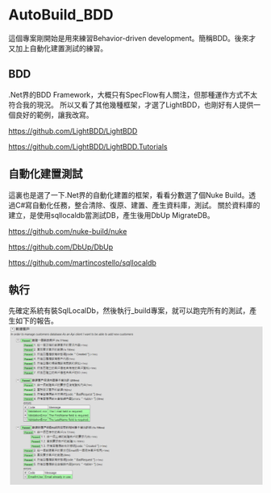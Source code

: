 # AutoBuild_BDD
這個專案剛開始是用來練習Behavior-driven development。簡稱BDD。後來才又加上自動化建置測試的練習。

## BDD ##
.Net界的BDD Framework，大概只有SpecFlow有人關注，但那種運作方式不太符合我的現況。
所以又看了其他幾種框架，才選了LightBDD，也剛好有人提供一個良好的範例，讓我改寫。

https://github.com/LightBDD/LightBDD

https://github.com/LightBDD/LightBDD.Tutorials

## 自動化建置測試 ##
這裏也是選了一下.Net界的自動化建置的框架，看看分數選了個Nuke Build。透過C#寫自動化任務，整合清除、復原、建置、產生資料庫，測試。
關於資料庫的建立，是使用sqllocaldb當測試DB，產生後用DbUp MigrateDB。

https://github.com/nuke-build/nuke

https://github.com/DbUp/DbUp

https://github.com/martincostello/sqllocaldb

## 執行 ##
先確定系統有裝SqlLocalDb，然後執行_build專案，就可以跑完所有的測試，產生如下的報告。
![](Screenshot.png)
